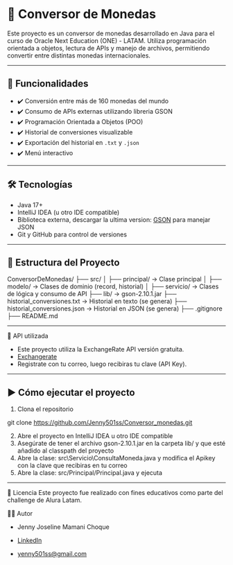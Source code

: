 # 💱 Conversor de Monedas

Este proyecto es un conversor de monedas desarrollado en Java para el curso de Oracle Next Education (ONE) - LATAM. 
Utiliza programación orientada a objetos, lectura de APIs y manejo de archivos, permitiendo convertir entre distintas monedas internacionales.

---

## 🚀 Funcionalidades

- ✔️ Conversión entre más de 160 monedas del mundo
- ✔️ Consumo de APIs externas utilizando libreria GSON
- ✔️ Programación Orientada a Objetos (POO)
- ✔️ Historial de conversiones visualizable
- ✔️ Exportación del historial en `.txt` y `.json`
- ✔️ Menú interactivo

---

## 🛠 Tecnologías

- Java 17+  
- IntelliJ IDEA (u otro IDE compatible)
- Biblioteca externa, descargar la ultima version: [GSON](https://mvnrepository.com/artifact/com.google.code.gson/gson) para manejar JSON  
- Git y GitHub para control de versiones
  
---

## 📂 Estructura del Proyecto

ConversorDeMonedas/
├── src/
│ ├── principal/ → Clase principal
│ ├── modelo/ → Clases de dominio (record, historial)
│ ├── servicio/ → Clases de lógica y consumo de API
├── lib/ → gson-2.10.1.jar
├── historial_conversiones.txt → Historial en texto (se genera)
├── historial_conversiones.json → Historial en JSON (se genera)
├── .gitignore
├── README.md

---

📡 API utilizada
- Este proyecto utiliza la ExchangeRate API versión gratuita.
- [Exchangerate](https://www.exchangerate-api.com/)
- Registrate con tu correo, luego recibiras tu clave (API Key).

---

## ▶️ Cómo ejecutar el proyecto

1. Clona el repositorio

git clone https://github.com/Jenny501ss/Conversor_monedas.git

2. Abre el proyecto en IntelliJ IDEA u otro IDE compatible
3. Asegúrate de tener el archivo gson-2.10.1.jar en la carpeta lib/ y que esté añadido al classpath del proyecto
4. Abre la clase: src\Servicio\ConsultaMoneda.java y modifica el Apikey con la clave que recibiras en tu correo
5. Abre la clase: src/Principal/Principal.java y ejecuta

---

📝 Licencia
Este proyecto fue realizado con fines educativos como parte del challenge de Alura Latam.

👩‍💻 Autor
- Jenny Joseline Mamani Choque

- [LinkedIn](https://www.linkedin.com/in/jenny-joseline-mamani-choque-07963593/)
- yenny501ss@gmail.com
